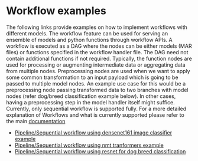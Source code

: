 # Workflow examples

The following links provide examples on how to implement workflows with different models. The workflow feature can be used for serving an ensemble of models and python functions through workflow APIs. A workflow is executed as a DAG where the nodes can be either models (MAR files) or functions specified in the workflow handler file. The DAG need not contain additional functions if not required. Typically, the function nodes are used for processing or augmenting intermediate data or aggregating data from multiple nodes. Preprocessing nodes are used when we want to apply some common transformation to an input payload which is going to be passed to multiple model nodes. An example use case for this would be a preprocessing node passing transformed data to two branches with model nodes (refer dog/breed classification example below). In other cases, having a preprocessing step in the model handler itself might suffice.
Currently, only sequential workflow is supported fully.
For a more detailed explanation of Workflows and what is currently supported please refer to the main [documentation](../../docs/workflows.md)

 * [Pipeline/Sequential workflow using densenet161 image classifier example](densenet_image_classifier_pipeline/)
 * [Pipeline/Sequential workflow using nmt tranformers example](nmt_tranformers_pipeline/)
 * [Pipeline/Sequential workflow using resnet for dog breed classification](dog_breed_classification/)
